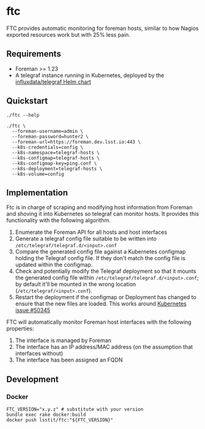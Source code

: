 # ftc

FTC provides automatic monitoring for foreman hosts, similar to how Nagios exported resources work but with 25% less pain.

## Requirements

* Foreman >= 1.23
* A telegraf instance running in Kubernetes, deployed by the [influxdata/telegraf Helm chart][telegraf-helm-chart]

[telegraf-helm-chart]: https://https://github.com/influxdata/helm-charts/tree/master/charts/telegraf

## Quickstart

```
./ftc --help
```

```
./ftc \
  --foreman-username=admin \
  --foreman-password=hunter2 \
  --foreman-url=https://foreman.dev.lsst.io:443 \
  --k8s-credentials=config \
  --k8s-namespace=telegraf-hosts \
  --k8s-configmap=telegraf-hosts \
  --k8s-configmap-key=ping.conf \
  --k8s-deployment=telegraf-hosts \
  --k8s-volume=config
```

## Implementation

Ftc is in charge of scraping and modifying host information from Foreman and shoving it into Kubernetes so telegraf can monitor hosts. It provides this functionality with the following algorithm.

1. Enumerate the Foreman API for all hosts and host interfaces
2. Generate a telegraf config file suitable to be written into `/etc/telegraf/telegraf.d/<input>.conf`
3. Compare the generated config file against a Kubernetes configmap holding the Telegraf config file. If they don't match the config file is updated within the configmap.
4. Check and potentially modify the Telegraf deployment so that it mounts the generated config file within `/etc/telegraf/telegraf.d/<input>.conf`; by default it'll be mounted in the wrong location (`/etc/telegraf/<input>.conf`).
5. Restart the deployment if the configmap or Deployment has changed to ensure that the new files are loaded. This works around [Kubernetes issue #50345][#50345]

[#50345]: https://github.com/kubernetes/kubernetes/issues/50345

FTC will automatically monitor Foreman host interfaces with the following properties:

1. The interface is managed by Foreman
2. The interface has an IP address/MAC address (on the assumption that interfaces without)
3. The interface has been assigned an FQDN

## Development

### Docker

```
FTC_VERSION="x.y.z" # substitute with your version
bundle exec rake docker:build
docker push lsstit/ftc:"${FTC_VERSION}"
```
